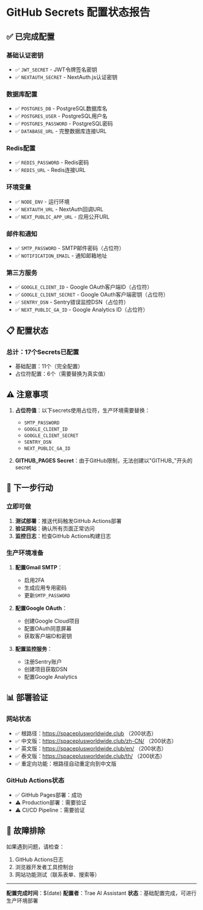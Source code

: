 # GitHub Secrets 配置状态报告

## ✅ 已完成配置

### 基础认证密钥
- ✅ `JWT_SECRET` - JWT令牌签名密钥
- ✅ `NEXTAUTH_SECRET` - NextAuth.js认证密钥

### 数据库配置
- ✅ `POSTGRES_DB` - PostgreSQL数据库名
- ✅ `POSTGRES_USER` - PostgreSQL用户名
- ✅ `POSTGRES_PASSWORD` - PostgreSQL密码
- ✅ `DATABASE_URL` - 完整数据库连接URL

### Redis配置
- ✅ `REDIS_PASSWORD` - Redis密码
- ✅ `REDIS_URL` - Redis连接URL

### 环境变量
- ✅ `NODE_ENV` - 运行环境
- ✅ `NEXTAUTH_URL` - NextAuth回调URL
- ✅ `NEXT_PUBLIC_APP_URL` - 应用公开URL

### 邮件和通知
- ✅ `SMTP_PASSWORD` - SMTP邮件密码（占位符）
- ✅ `NOTIFICATION_EMAIL` - 通知邮箱地址

### 第三方服务
- ✅ `GOOGLE_CLIENT_ID` - Google OAuth客户端ID（占位符）
- ✅ `GOOGLE_CLIENT_SECRET` - Google OAuth客户端密钥（占位符）
- ✅ `SENTRY_DSN` - Sentry错误监控DSN（占位符）
- ✅ `NEXT_PUBLIC_GA_ID` - Google Analytics ID（占位符）

## 📋 配置状态

### 总计：17个Secrets已配置
- 基础配置：11个（完全配置）
- 占位符配置：6个（需要替换为真实值）

## ⚠️ 注意事项

1. **占位符值**：以下secrets使用占位符，生产环境需要替换：
   - `SMTP_PASSWORD`
   - `GOOGLE_CLIENT_ID`
   - `GOOGLE_CLIENT_SECRET`
   - `SENTRY_DSN`
   - `NEXT_PUBLIC_GA_ID`

2. **GITHUB_PAGES Secret**：由于GitHub限制，无法创建以"GITHUB_"开头的secret

## 🚀 下一步行动

### 立即可做
1. **测试部署**：推送代码触发GitHub Actions部署
2. **验证网站**：确认所有页面正常访问
3. **监控日志**：检查GitHub Actions构建日志

### 生产环境准备
1. **配置Gmail SMTP**：
   - 启用2FA
   - 生成应用专用密码
   - 更新`SMTP_PASSWORD`

2. **配置Google OAuth**：
   - 创建Google Cloud项目
   - 配置OAuth同意屏幕
   - 获取客户端ID和密钥

3. **配置监控服务**：
   - 注册Sentry账户
   - 创建项目获取DSN
   - 配置Google Analytics

## 📊 部署验证

### 网站状态
- ✅ 根路径：https://spaceplusworldwide.club （200状态）
- ✅ 中文版：https://spaceplusworldwide.club/zh-CN/ （200状态）
- ✅ 英文版：https://spaceplusworldwide.club/en/ （200状态）
- ✅ 泰文版：https://spaceplusworldwide.club/th/ （200状态）
- ✅ 重定向功能：根路径自动重定向到中文版

### GitHub Actions状态
- ✅ GitHub Pages部署：成功
- ⚠️ Production部署：需要验证
- ⚠️ CI/CD Pipeline：需要验证

## 🔧 故障排除

如果遇到问题，请检查：
1. GitHub Actions日志
2. 浏览器开发者工具控制台
3. 网站功能测试（联系表单、搜索等）

---

**配置完成时间**：$(date)
**配置者**：Trae AI Assistant
**状态**：基础配置完成，可进行生产环境部署
